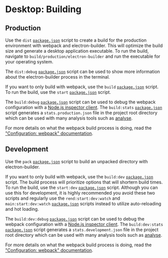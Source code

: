 # Desktop: Building
## Production
Use the `dist` [`package.json`](../../package.json) script to create a build for the production environment with webpack and electron-builder. This will optimize the build size and generate a desktop application executable. To run the build, navigate to `build/production/electron-builder` and run the executable for your operating system.

The `dist:debug` [`package.json`](../../package.json) script can be used to show more information about the electron-builder process in the terminal.

If you want to only build with webpack, use the `build` [`package.json`](../../package.json) script. To run the build, use the `start` [`package.json`](../../package.json) script.

The `build:debug` [`package.json`](../../package.json) script can be used to debug the webpack configuration with a [Node.js inspector client](https://nodejs.org/en/docs/guides/debugging-getting-started/#inspector-clients). The `build:stats` [`package.json`](../../package.json) script generates a `stats.production.json` file in the project root directory which can be used with many analysis tools such as [analyse](https://github.com/webpack/analyse).

For more details on what the webpack build process is doing, read the ["Configuration: webpack" documentation](configuration.md#webpack).

## Development
Use the `pack` [`package.json`](../../package.json) script to build an unpacked directory with electron-builder.

If you want to only build with webpack, use the `build:dev` [`package.json`](../../package.json) script. The build process will prioritize options that will shortern build times. To run the build, use the `start:dev` [`package.json`](../../package.json) script. Although you can use this for development, it is highly recommended you avoid these two scripts and regularly use the `rend:start:dev:watch` and `main:start:dev:watch` [`package.json`](../../package.json) scripts instead to utilize auto-reloading and hot loading.

The `build:dev:debug` [`package.json`](../../package.json) script can be used to debug the webpack configuration with a [Node.js inspector client](https://nodejs.org/en/docs/guides/debugging-getting-started/#inspector-clients). The `build:dev:stats` [`package.json`](../../package.json) script generates a `stats.development.json` file in the project root directory which can be used with many analysis tools such as [analyse](https://github.com/webpack/analyse).

For more details on what the webpack build process is doing, read the ["Configuration: webpack" documentation](configuration.md#webpack).